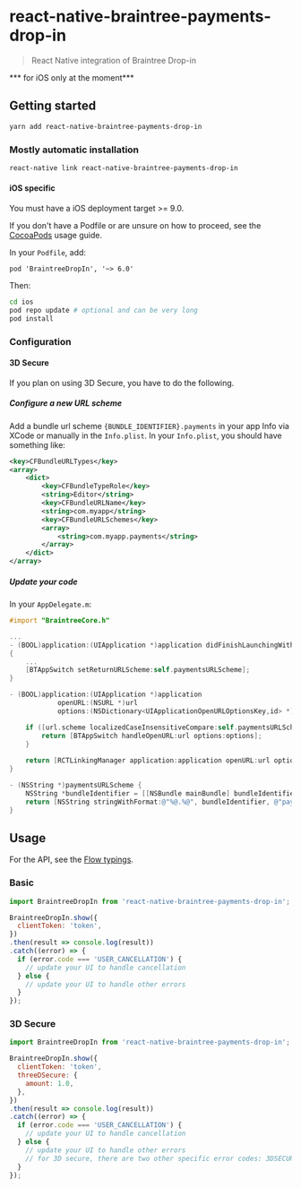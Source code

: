 # react-native-braintree-payments-drop-in

> React Native integration of Braintree Drop-in

*** for iOS only at the moment***

## Getting started

```bash
yarn add react-native-braintree-payments-drop-in
```

### Mostly automatic installation

```bash
react-native link react-native-braintree-payments-drop-in
```

#### iOS specific

You must have a iOS deployment target >= 9.0.

If you don't have a Podfile or are unsure on how to proceed, see the [CocoaPods](http://guides.cocoapods.org/using/using-cocoapods.html) usage guide.

In your `Podfile`, add:

```
pod 'BraintreeDropIn', '~> 6.0'
```

Then:

```bash
cd ios
pod repo update # optional and can be very long
pod install
```

### Configuration

#### 3D Secure

If you plan on using 3D Secure, you have to do the following.

##### Configure a new URL scheme

Add a bundle url scheme `{BUNDLE_IDENTIFIER}.payments` in your app Info via XCode or manually in the `Info.plist`.
In your `Info.plist`, you should have something like:

```xml
<key>CFBundleURLTypes</key>
<array>
    <dict>
        <key>CFBundleTypeRole</key>
        <string>Editor</string>
        <key>CFBundleURLName</key>
        <string>com.myapp</string>
        <key>CFBundleURLSchemes</key>
        <array>
            <string>com.myapp.payments</string>
        </array>
    </dict>
</array>
```

##### Update your code

In your `AppDelegate.m`:

```objective-c
#import "BraintreeCore.h"

...
- (BOOL)application:(UIApplication *)application didFinishLaunchingWithOptions:(NSDictionary *)launchOptions
{
    ...
    [BTAppSwitch setReturnURLScheme:self.paymentsURLScheme];
}

- (BOOL)application:(UIApplication *)application
            openURL:(NSURL *)url
            options:(NSDictionary<UIApplicationOpenURLOptionsKey,id> *)options {

    if ([url.scheme localizedCaseInsensitiveCompare:self.paymentsURLScheme] == NSOrderedSame) {
        return [BTAppSwitch handleOpenURL:url options:options];
    }
    
    return [RCTLinkingManager application:application openURL:url options:options];
}

- (NSString *)paymentsURLScheme {
    NSString *bundleIdentifier = [[NSBundle mainBundle] bundleIdentifier];
    return [NSString stringWithFormat:@"%@.%@", bundleIdentifier, @"payments"];
}
```

## Usage

For the API, see the [Flow typings](./index.js.flow).

### Basic

```javascript
import BraintreeDropIn from 'react-native-braintree-payments-drop-in';

BraintreeDropIn.show({
  clientToken: 'token',
})
.then(result => console.log(result))
.catch((error) => {
  if (error.code === 'USER_CANCELLATION') {
    // update your UI to handle cancellation
  } else {
    // update your UI to handle other errors
  }
});
```

### 3D Secure

```javascript
import BraintreeDropIn from 'react-native-braintree-payments-drop-in';

BraintreeDropIn.show({
  clientToken: 'token',
  threeDSecure: {
    amount: 1.0,
  },
})
.then(result => console.log(result))
.catch((error) => {
  if (error.code === 'USER_CANCELLATION') {
    // update your UI to handle cancellation
  } else {
    // update your UI to handle other errors
    // for 3D secure, there are two other specific error codes: 3DSECURE_NOT_ABLE_TO_SHIFT_LIABILITY and 3DSECURE_LIABILITY_NOT_SHIFTED
  }
});
```
